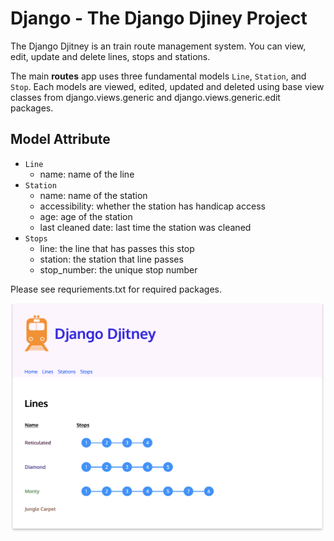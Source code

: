 # Django - The Django Djiney Project

The Django Djitney is an train route management system. You can view, edit, update and delete lines, stops and stations.

The main <strong>routes</strong> app uses three fundamental models <code>Line</code>, <code>Station</code>, and <code>Stop</code>. Each models are viewed, edited, updated and deleted using base view classes from django.views.generic and django.views.generic.edit packages.

## Model Attribute
<ul>
    <li><code>Line</code>
        <ul>
            <li>name: name of the line</li>
        </ul>
    </li>
    <li><code>Station</code>
        <ul>
            <li>name: name of the station</li>
            <li>accessibility: whether the station has handicap access</li>
            <li>age: age of the station</li>
            <li>last cleaned date: last time the station was cleaned</li>
        </ul>
    </li>
    <li><code>Stops</code>
        <ul>
            <li>line: the line that has passes this stop</li>
            <li>station: the station that line passes</li>
            <li>stop_number: the unique stop number</li>
        </ul>
    </li>

</ul>

Please see requriements.txt for required packages.

<img src="/img/:home:.png" />